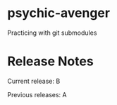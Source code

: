 # psychic-avenger
Practicing with git submodules

# Release Notes

Current release: B

Previous releases: A
